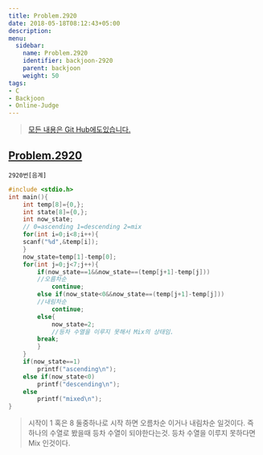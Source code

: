 ```yaml
---
title: Problem.2920
date: 2018-05-18T08:12:43+05:00
description:
menu:
  sidebar:
    name: Problem.2920
    identifier: backjoon-2920
    parent: backjoon
    weight: 50
tags:
- C
- Backjoon
- Online-Judge
---
```



> [모든 내용은 Git Hub에도있습니다.](https://github.com/ehdwn1991/Coding-Interview/blob/master/Code_Interview_Prep_Platform/backjoon/Level_6/2920.c)



## [Problem.2920](https://www.acmicpc.net/problem/2920)
`2920번[음계]`
```c
#include <stdio.h>
int main(){
	int temp[8]={0,};
	int state[8]={0,};
	int now_state;
	// 0=ascending 1=descending 2=mix
	for(int i=0;i<8;i++){
	scanf("%d",&temp[i]);
	}
	now_state=temp[1]-temp[0];
	for(int j=0;j<7;j++){
		if(now_state==1&&now_state==(temp[j+1]-temp[j]))
		//오름차순
			continue;
		else if(now_state<0&&now_state==(temp[j+1]-temp[j]))
		//내림차순
			continue;
		else{
			now_state=2;
			//등차 수열을 이루지 못해서 Mix의 상태임.
		break;
		}
	}	
	if(now_state==1)
		printf("ascending\n");
	else if(now_state<0)
		printf("descending\n");
	else
		printf("mixed\n");
}
```
>시작이 1 혹은 8 둘중하나로 시작 하면 오름차순 이거나 내림차순 일것이다.
>즉 하나의 수열로 봤을때 등차 수열이 되야한다는것.
>등차 수열을 이루지 못하다면 Mix 인것이다.


